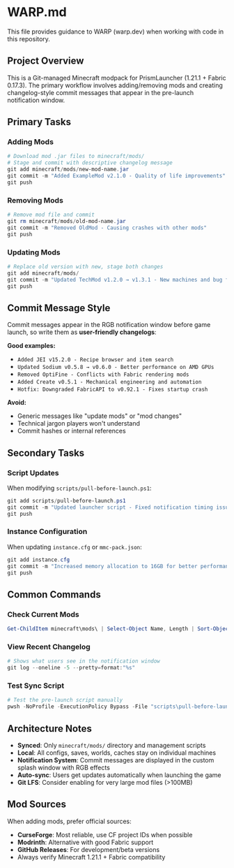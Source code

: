 # WARP.md

This file provides guidance to WARP (warp.dev) when working with code in this repository.

## Project Overview

This is a Git-managed Minecraft modpack for PrismLauncher (1.21.1 + Fabric 0.17.3). The primary workflow involves adding/removing mods and creating changelog-style commit messages that appear in the pre-launch notification window.

## Primary Tasks

### Adding Mods
```powershell
# Download mod .jar files to minecraft/mods/
# Stage and commit with descriptive changelog message
git add minecraft/mods/new-mod-name.jar
git commit -m "Added ExampleMod v2.1.0 - Quality of life improvements"
git push
```

### Removing Mods
```powershell
# Remove mod file and commit
git rm minecraft/mods/old-mod-name.jar
git commit -m "Removed OldMod - Causing crashes with other mods"
git push
```

### Updating Mods
```powershell
# Replace old version with new, stage both changes
git add minecraft/mods/
git commit -m "Updated TechMod v1.2.0 → v1.3.1 - New machines and bug fixes"
git push
```

## Commit Message Style

Commit messages appear in the RGB notification window before game launch, so write them as **user-friendly changelogs**:

**Good examples:**
- `Added JEI v15.2.0 - Recipe browser and item search`
- `Updated Sodium v0.5.8 → v0.6.0 - Better performance on AMD GPUs`
- `Removed OptiFine - Conflicts with Fabric rendering mods`
- `Added Create v0.5.1 - Mechanical engineering and automation`
- `Hotfix: Downgraded FabricAPI to v0.92.1 - Fixes startup crash`

**Avoid:**
- Generic messages like "update mods" or "mod changes"
- Technical jargon players won't understand
- Commit hashes or internal references

## Secondary Tasks

### Script Updates
When modifying `scripts/pull-before-launch.ps1`:
```powershell
git add scripts/pull-before-launch.ps1
git commit -m "Updated launcher script - Fixed notification timing issue"
git push
```

### Instance Configuration
When updating `instance.cfg` or `mmc-pack.json`:
```powershell
git add instance.cfg
git commit -m "Increased memory allocation to 16GB for better performance"
git push
```

## Common Commands

### Check Current Mods
```powershell
Get-ChildItem minecraft\mods\ | Select-Object Name, Length | Sort-Object Name
```

### View Recent Changelog
```powershell
# Shows what users see in the notification window
git log --oneline -5 --pretty=format:"%s"
```

### Test Sync Script
```powershell
# Test the pre-launch script manually
pwsh -NoProfile -ExecutionPolicy Bypass -File "scripts\pull-before-launch.ps1"
```

## Architecture Notes

- **Synced**: Only `minecraft/mods/` directory and management scripts
- **Local**: All configs, saves, worlds, caches stay on individual machines  
- **Notification System**: Commit messages are displayed in the custom splash window with RGB effects
- **Auto-sync**: Users get updates automatically when launching the game
- **Git LFS**: Consider enabling for very large mod files (>100MB)

## Mod Sources

When adding mods, prefer official sources:
- **CurseForge**: Most reliable, use CF project IDs when possible
- **Modrinth**: Alternative with good Fabric support  
- **GitHub Releases**: For development/beta versions
- Always verify Minecraft 1.21.1 + Fabric compatibility